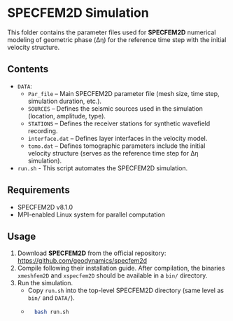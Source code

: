 # SPECFEM2D Simulation

This folder contains the parameter files used for **SPECFEM2D** numerical modeling of geometric phase (Δη) for the reference time step with the initial velocity structure.

## Contents
- `DATA`:
    - `Par_file` – Main SPECFEM2D parameter file (mesh size, time step, simulation duration, etc.).  
    - `SOURCES` – Defines the seismic sources used in the simulation (location, amplitude, type).  
    - `STATIONS` – Defines the receiver stations for synthetic wavefield recording.  
    - `interface.dat` – Defines layer interfaces in the velocity model.  
    - `tomo.dat` – Defines tomographic parameters include the initial velocity structure (serves as the reference time step for Δη simulation).
- `run.sh` - This script automates the SPECFEM2D simulation.

## Requirements
- SPECFEM2D v8.1.0  
- MPI-enabled Linux system for parallel computation 

## Usage
1. Download **SPECFEM2D** from the official repository: https://github.com/geodynamics/specfem2d
2. Compile following their installation guide. After compilation, the binaries `xmeshfem2D` and `xspecfem2D` should be available in a `bin/` directory.
3. Run the simulation.
    - Copy `run.sh` into the top-level SPECFEM2D directory (same level as `bin/` and `DATA/`).
    - ```bash
        bash run.sh

